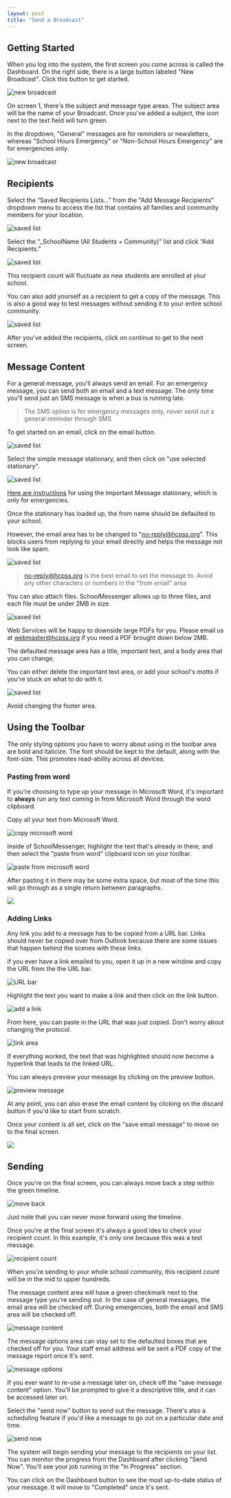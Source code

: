 ```yaml
---
layout: post
title: "Send a Broadcast"
---
```


## Getting Started

When you log into the system, the first screen you come across is called the Dashboard. On the right side, there is a large button labeled "New Broadcast". Click this button to get started.

![new broadcast](/school-messenger-help/images/new-broadcast.png)

On screen 1, there's the subject and message type areas. The subject area will be the name of your Broadcast. Once you've added a subject, the icon next to the text field will turn green.

In the dropdown, "General" messages are for reminders or newsletters, whereas "School Hours Emergency" or "Non-School Hours Emergency" are for emergencies only.

![new broadcast](/school-messenger-help/images/subject-message-type.png)

## Recipients

Select the “Saved Recipients Lists…” from the "Add Message Recipients" dropdown menu to access the list that contains all families and community members for your location.

![saved list](/school-messenger-help/images/access-saved-list.png)

Select the “_SchoolName (All Students + Community)” list and click “Add Recipients.” 

![saved list](/school-messenger-help/images/school-message-list-recipients.png)

This recipient count will fluctuate as new students are enrolled at your school.

You can also add yourself as a recipient to get a copy of the message. This is also a good way to test messages without sending it to your entire school community.

![saved list](/school-messenger-help/images/add-me.png)

After you've added the recipients, click on continue to get to the next screen.

## Message Content

For a general message, you'll always send an email. For an emergency message, you can send both an email and a text message. The only time you'll send just an SMS message is when a bus is running late.

> The SMS option is for emergency messages only, never send out a general reminder through SMS

To get started on an email, click on the email button.

![saved list](/school-messenger-help/images/email-button.png)

Select the simple message stationary, and then click on "use selected stationary".

![saved list](/school-messenger-help/images/simple-message-stationary.png)

<a href="/school-messenger-help/2014/02/17/important-message-stationary.html">Here are instructions</a> for using the Important Message stationary, which is only for emergencies.

Once the stationary has loaded up, the from name should be defaulted to your school. 

However, the email area has to be changed to "no-reply@hcpss.org". This blocks users from replying to your email directly and helps the message not look like spam. 

![saved list](/school-messenger-help/images/subject-from-name.png)

> no-reply@hcpss.org is the best email to set the message to. Avoid any other characters or numbers in the "from email" area

You can also attach files. SchoolMessenger allows up to three files, and each file must be under 2MB in size. 

![saved list](/school-messenger-help/images/attach-files.png)

Web Services will be happy to downside large PDFs for you. Please email us at <a href="mailto:webmaster@hcpss.org">webmaster@hcpss.org</a> if you need a PDF brought down below 2MB.

The defaulted message area has a title, important text, and a body area that you can change. 

You can either delete the important text area, or add your school's motto if you're stuck on what to do with it.

![saved list](/school-messenger-help/images/default-message-area.png)

Avoid changing the footer area.

## Using the Toolbar

The only styling options you have to worry about using in the toolbar area are bold and italicize. The font should be kept to the default, along with the font-size. This promotes read-ability across all devices. 

### Pasting from word

If you're choosing to type up your message in Microsoft Word, it's important to **always** run any text coming in from Microsoft Word through the word clipboard. 

Copy all your text from Microsoft Word.

![copy microsoft word](/school-messenger-help/images/copy-ms-word.png)

Inside of SchoolMessenger, highlight the text that's already in there, and then select the "paste from word" clipboard icon on your toolbar.

![paste from microsoft word](/school-messenger-help/images/highlight-paste-from-word-2.png)

After pasting it in there may be some extra space, but most of the time this will go through as a single return between paragraphs. 

![](/school-messenger-help/images/editor-extra-space.png)

### Adding Links

Any link you add to a message has to be copied from a URL bar. Links should never be copied over from Outlook because there are some issues that happen behind the scenes with these links.

If you ever have a link emailed to you, open it up in a new window and copy the URL from the the URL bar.

![URL bar](/school-messenger-help/images/URL-bar.png)

Highlight the text you want to make a link and then click on the link button.

![add a link](/school-messenger-help/images/add-link.png)

From here, you can paste in the URL that was just copied. Don't worry about changing the protocol.

![link area](/school-messenger-help/images/link-area.png)

If everything worked, the text that was highlighted should now become a hyperlink that leads to the linked URL.

You can always preview your message by clicking on the preview button.

![preview message](/school-messenger-help/images/preview.png)

At any point, you can also erase the email content by clicking on the discard button if you'd like to start from scratch.

Once your content is all set, click on the "save email message" to move on to the final screen.

![](/school-messenger-help/images/save-discard.png)

## Sending

Once you're on the final screen, you can always move back a step within the green timeline.

![move back](/school-messenger-help/images/moving-around.png)

Just note that you can never move forward using the timeline.

Once you're at the final screen it's always a good idea to check your recipient count. In this example, it's only one because this was a test message. 

![recipient count](/school-messenger-help/images/checking-messages.png)

When you're sending to your whole school community, this recipient count will be in the mid to upper hundreds.

The message content area will have a green checkmark next to the message type you're sending out. In the case of general messages, the email area will be checked off. During emergencies, both the email and SMS area will be checked off.

![message content](/school-messenger-help/images/message-content.png)

The message options area can stay set to the defaulted boxes that are checked off for you. Your staff email address will be sent a PDF copy of the message report once it's sent.

![message options](/school-messenger-help/images/options.png)

If you ever want to re-use a message later on, check off the "save message content" option. You'll be prompted to give it a descriptive title, and it can be accessed later on.

Select the "send now" button to send out the message. There's also a scheduling feature if you'd like a message to go out on a particular date and time.

![send now](/school-messenger-help/images/send.png)

The system will begin sending your message to the recipients on your list. You can monitor the progress from the Dashboard after clicking "Send Now". You'll see your job running in the "In Progress" section. 

You can click on the Dashboard button to see the most up-to-date status of your message. It will move to "Completed" once it's sent.